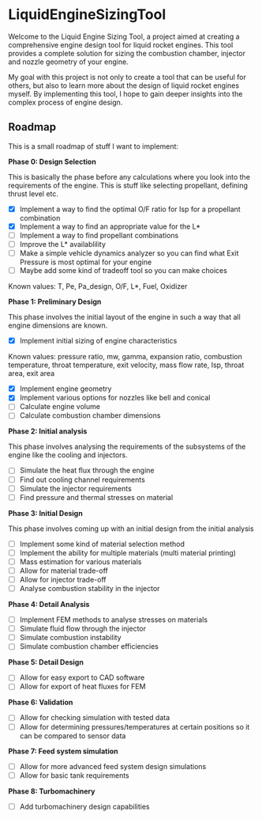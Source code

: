 # LiquidEngineSizingTool
Welcome to the Liquid Engine Sizing Tool, a project aimed at creating a comprehensive engine design tool for liquid rocket engines. This tool provides a complete solution for sizing the combustion chamber, injector and nozzle geometry of your engine.

My goal with this project is not only to create a tool that can be useful for others, but also to learn more about the design of liquid rocket engines myself. By implementing this tool, I hope to gain deeper insights into the complex process of engine design.

## Roadmap
This is a small roadmap of stuff I want to implement:

**Phase 0: Design Selection**

This is basically the phase before any calculations where you look into the requirements of the engine. This is stuff like selecting propellant, defining thrust level etc.
- [x] Implement a way to find the optimal O/F ratio for Isp for a propellant combination
- [x] Implement a way to find an appropriate value for the L*
- [ ] Implement a way to find propellant combinations
- [ ] Improve the L* availablility
- [ ] Make a simple vehicle dynamics analyzer so you can find what Exit Pressure is most optimal for your engine
- [ ] Maybe add some kind of tradeoff tool so you can make choices

Known values: T, Pe, Pa_design, O/F, L*, Fuel, Oxidizer

**Phase 1: Preliminary Design**

This phase involves the initial layout of the engine in such a way that all engine dimensions are known. 
- [x] Implement initial sizing of engine characteristics

Known values: pressure ratio, mw, gamma, expansion ratio, combustion temperature, throat temperature, exit velocity, mass flow rate, Isp, throat area, exit area
- [x] Implement engine geometry
- [x] Implement various options for nozzles like bell and conical
- [ ] Calculate engine volume
- [ ] Calculate combustion chamber dimensions

**Phase 2: Initial analysis**

This phase involves analysing the requirements of the subsystems of the engine like the cooling and injectors.
- [ ] Simulate the heat flux through the engine
- [ ] Find out cooling channel requirements
- [ ] Simulate the injector requirements
- [ ] Find pressure and thermal stresses on material

**Phase 3: Initial Design**

This phase involves coming up with an initial design from the initial analysis
- [ ] Implement some kind of material selection method
- [ ] Implement the ability for multiple materials (multi material printing)
- [ ] Mass estimation for various materials
- [ ] Allow for material trade-off
- [ ] Allow for injector trade-off
- [ ] Analyse combustion stability in the injector

**Phase 4: Detail Analysis**

- [ ] Implement FEM methods to analyse stresses on materials
- [ ] Simulate fluid flow through the injector
- [ ] Simulate combustion instability
- [ ] Simulate combustion chamber efficiencies

**Phase 5: Detail Design**

- [ ] Allow for easy export to CAD software
- [ ] Allow for export of heat fluxes for FEM

**Phase 6: Validation**

- [ ] Allow for checking simulation with tested data
- [ ] Allow for determining pressures/temperatures at certain positions so it can be compared to sensor data

**Phase 7: Feed system simulation**
- [ ] Allow for more advanced feed system design simulations
- [ ] Allow for basic tank requirements

**Phase 8: Turbomachinery**
- [ ] Add turbomachinery design capabilities
